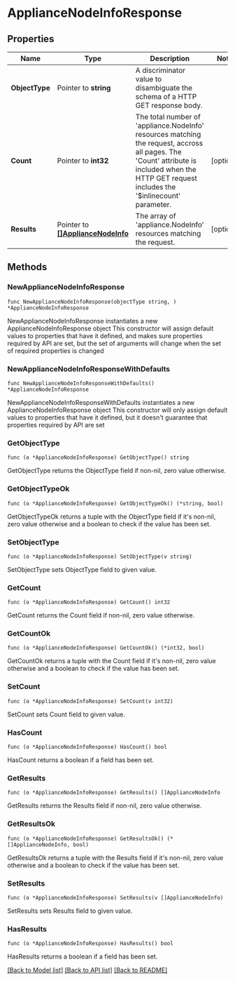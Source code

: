 # ApplianceNodeInfoResponse

## Properties

Name | Type | Description | Notes
------------ | ------------- | ------------- | -------------
**ObjectType** | Pointer to **string** | A discriminator value to disambiguate the schema of a HTTP GET response body. | 
**Count** | Pointer to **int32** | The total number of &#39;appliance.NodeInfo&#39; resources matching the request, accross all pages. The &#39;Count&#39; attribute is included when the HTTP GET request includes the &#39;$inlinecount&#39; parameter. | [optional] 
**Results** | Pointer to [**[]ApplianceNodeInfo**](appliance.NodeInfo.md) | The array of &#39;appliance.NodeInfo&#39; resources matching the request. | [optional] 

## Methods

### NewApplianceNodeInfoResponse

`func NewApplianceNodeInfoResponse(objectType string, ) *ApplianceNodeInfoResponse`

NewApplianceNodeInfoResponse instantiates a new ApplianceNodeInfoResponse object
This constructor will assign default values to properties that have it defined,
and makes sure properties required by API are set, but the set of arguments
will change when the set of required properties is changed

### NewApplianceNodeInfoResponseWithDefaults

`func NewApplianceNodeInfoResponseWithDefaults() *ApplianceNodeInfoResponse`

NewApplianceNodeInfoResponseWithDefaults instantiates a new ApplianceNodeInfoResponse object
This constructor will only assign default values to properties that have it defined,
but it doesn't guarantee that properties required by API are set

### GetObjectType

`func (o *ApplianceNodeInfoResponse) GetObjectType() string`

GetObjectType returns the ObjectType field if non-nil, zero value otherwise.

### GetObjectTypeOk

`func (o *ApplianceNodeInfoResponse) GetObjectTypeOk() (*string, bool)`

GetObjectTypeOk returns a tuple with the ObjectType field if it's non-nil, zero value otherwise
and a boolean to check if the value has been set.

### SetObjectType

`func (o *ApplianceNodeInfoResponse) SetObjectType(v string)`

SetObjectType sets ObjectType field to given value.


### GetCount

`func (o *ApplianceNodeInfoResponse) GetCount() int32`

GetCount returns the Count field if non-nil, zero value otherwise.

### GetCountOk

`func (o *ApplianceNodeInfoResponse) GetCountOk() (*int32, bool)`

GetCountOk returns a tuple with the Count field if it's non-nil, zero value otherwise
and a boolean to check if the value has been set.

### SetCount

`func (o *ApplianceNodeInfoResponse) SetCount(v int32)`

SetCount sets Count field to given value.

### HasCount

`func (o *ApplianceNodeInfoResponse) HasCount() bool`

HasCount returns a boolean if a field has been set.

### GetResults

`func (o *ApplianceNodeInfoResponse) GetResults() []ApplianceNodeInfo`

GetResults returns the Results field if non-nil, zero value otherwise.

### GetResultsOk

`func (o *ApplianceNodeInfoResponse) GetResultsOk() (*[]ApplianceNodeInfo, bool)`

GetResultsOk returns a tuple with the Results field if it's non-nil, zero value otherwise
and a boolean to check if the value has been set.

### SetResults

`func (o *ApplianceNodeInfoResponse) SetResults(v []ApplianceNodeInfo)`

SetResults sets Results field to given value.

### HasResults

`func (o *ApplianceNodeInfoResponse) HasResults() bool`

HasResults returns a boolean if a field has been set.


[[Back to Model list]](../README.md#documentation-for-models) [[Back to API list]](../README.md#documentation-for-api-endpoints) [[Back to README]](../README.md)


